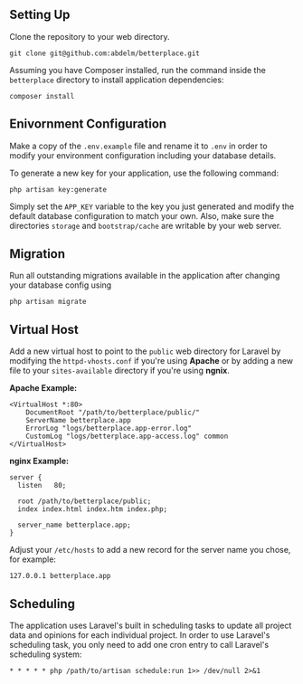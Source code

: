 ## Setting Up

Clone the repository to your web directory.
```
git clone git@github.com:abdelm/betterplace.git
```

Assuming you have Composer installed, run the command inside the `betterplace` directory to install application dependencies:
```
composer install
```

## Enivornment Configuration

Make a copy of the `.env.example` file and rename it to `.env` in order to modify your environment configuration including your database details.

To generate a new key for your application, use the following command:
```
php artisan key:generate
```

Simply set the `APP_KEY` variable to the key you just generated and modify the default database configuration to match your own. Also, make sure the directories `storage` and `bootstrap/cache` are writable by your web server.

## Migration

Run all outstanding migrations available in the application after changing your database config using 
```
php artisan migrate
```

## Virtual Host

Add a new virtual host to point to the `public` web directory for Laravel by modifying the `httpd-vhosts.conf` if you're using **Apache** or by adding a new file to your `sites-available` directory if you're using **ngnix**.

**Apache Example:**
```
<VirtualHost *:80>
    DocumentRoot "/path/to/betterplace/public/"
    ServerName betterplace.app
    ErrorLog "logs/betterplace.app-error.log"
    CustomLog "logs/betterplace.app-access.log" common
</VirtualHost>
```

**nginx Example:**
```
server {
  listen   80;

  root /path/to/betterplace/public;
  index index.html index.htm index.php;

  server_name betterplace.app;
}
```

Adjust your `/etc/hosts` to add a new record for the server name you chose, for example:
```
127.0.0.1 betterplace.app
```

## Scheduling

The application uses Laravel's built in scheduling tasks to update all project data and opinions for each individual project. In order to use Laravel's scheduling task, you only need to add one cron entry to call Laravel's scheduling system:
```
* * * * * php /path/to/artisan schedule:run 1>> /dev/null 2>&1
```